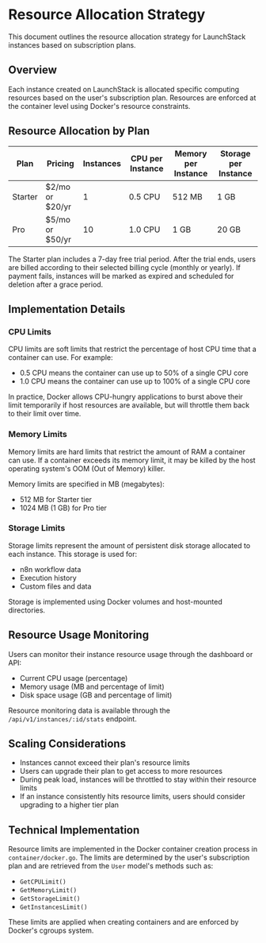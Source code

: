 # Resource Allocation Strategy

This document outlines the resource allocation strategy for LaunchStack instances based on subscription plans.

## Overview

Each instance created on LaunchStack is allocated specific computing resources based on the user's subscription plan. Resources are enforced at the container level using Docker's resource constraints.

## Resource Allocation by Plan

| Plan    | Pricing            | Instances | CPU per Instance | Memory per Instance | Storage per Instance |
|---------|-------------------|-----------|------------------|---------------------|---------------------|
| Starter | $2/mo or $20/yr   | 1         | 0.5 CPU          | 512 MB              | 1 GB                |
| Pro     | $5/mo or $50/yr   | 10        | 1.0 CPU          | 1 GB                | 20 GB               |

The Starter plan includes a 7-day free trial period. After the trial ends, users are billed according to their selected billing cycle (monthly or yearly). If payment fails, instances will be marked as expired and scheduled for deletion after a grace period.

## Implementation Details

### CPU Limits

CPU limits are soft limits that restrict the percentage of host CPU time that a container can use. For example:
- 0.5 CPU means the container can use up to 50% of a single CPU core
- 1.0 CPU means the container can use up to 100% of a single CPU core

In practice, Docker allows CPU-hungry applications to burst above their limit temporarily if host resources are available, but will throttle them back to their limit over time.

### Memory Limits

Memory limits are hard limits that restrict the amount of RAM a container can use. If a container exceeds its memory limit, it may be killed by the host operating system's OOM (Out of Memory) killer.

Memory limits are specified in MB (megabytes):
- 512 MB for Starter tier
- 1024 MB (1 GB) for Pro tier

### Storage Limits

Storage limits represent the amount of persistent disk storage allocated to each instance. This storage is used for:
- n8n workflow data
- Execution history
- Custom files and data

Storage is implemented using Docker volumes and host-mounted directories.

## Resource Usage Monitoring

Users can monitor their instance resource usage through the dashboard or API:
- Current CPU usage (percentage)
- Memory usage (MB and percentage of limit)
- Disk space usage (GB and percentage of limit)

Resource monitoring data is available through the `/api/v1/instances/:id/stats` endpoint.

## Scaling Considerations

- Instances cannot exceed their plan's resource limits
- Users can upgrade their plan to get access to more resources
- During peak load, instances will be throttled to stay within their resource limits
- If an instance consistently hits resource limits, users should consider upgrading to a higher tier plan

## Technical Implementation

Resource limits are implemented in the Docker container creation process in `container/docker.go`. The limits are determined by the user's subscription plan and are retrieved from the `User` model's methods such as:

- `GetCPULimit()`
- `GetMemoryLimit()`
- `GetStorageLimit()`
- `GetInstancesLimit()`

These limits are applied when creating containers and are enforced by Docker's cgroups system. 